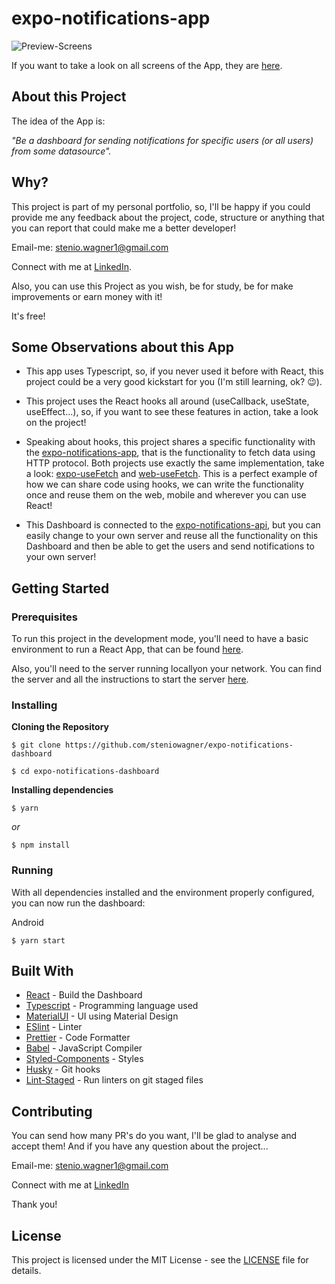 

# expo-notifications-app

![Preview-Screens](https://github.com/steniowagner/expo-notifications-dashboard/blob/master/img/flow.png)

If you want to take a look on all screens of the App, they are [here](https://github.com/steniowagner/expo-notifications-dashboard/tree/master/img).


## About this Project

The idea of the App is:

_"Be a dashboard for sending notifications for specific users (or all users) from some datasource"._

## Why?

This project is part of my personal portfolio, so, I'll be happy if you could provide me any feedback about the project, code, structure or anything that you can report that could make me a better developer!

Email-me: stenio.wagner1@gmail.com

Connect with me at [LinkedIn](https://www.linkedin.com/in/steniowagner/).

Also, you can use this Project as you wish, be for study, be for make improvements or earn money with it!

It's free!

## Some Observations about this App

- This app uses Typescript, so, if you never used it before with React, this project could be a very good kickstart for you (I'm still learning, ok?  😉).

- This project uses the React hooks all around (useCallback, useState, useEffect...), so, if you want to see these features in action, take a look on the project!

- Speaking about hooks, this project shares a specific functionality with the [expo-notifications-app](https://github.com/steniowagner/expo-notifications-app), that is the functionality to fetch data using HTTP protocol. Both projects use exactly the same implementation, take a look: [expo-useFetch](https://github.com/steniowagner/expo-notifications-app/blob/master/src/hooks/useFetch.ts) and [web-useFetch](https://github.com/steniowagner/expo-notifications-dashboard/blob/master/src/hooks/useFetch.ts).
This is a perfect example of how we can share code using hooks, we can write the functionality once and reuse them on the web, mobile and wherever you can use React!

- This Dashboard is connected to the [expo-notifications-api](https://github.com/steniowagner/expo-notifications-api), but you can easily change to your own server and reuse all the functionality on this Dashboard and then be able to get the users and send notifications to your own server!

## Getting Started

### Prerequisites

To run this project in the development mode, you'll need to have a basic environment to run a React App, that can be found [here](https://reactjs.org/docs/getting-started.html).

Also, you'll need to the server running locallyon your network. You can find the server and all the instructions to start the server [here](https://github.com/steniowagner/expo-notifications-api).

### Installing

**Cloning the Repository**

```
$ git clone https://github.com/steniowagner/expo-notifications-dashboard

$ cd expo-notifications-dashboard
```

**Installing dependencies**

```
$ yarn
```

_or_

```
$ npm install
```

### Running

With all dependencies installed and the environment properly configured, you can now run the dashboard:

Android

```
$ yarn start
```


## Built With

- [React](https://reactjs.org/) - Build the Dashboard
- [Typescript](https://www.typescriptlang.org/) - Programming language used
- [MaterialUI](https://material-ui.com/) - UI using Material Design
- [ESlint](https://eslint.org/) - Linter
- [Prettier](https://prettier.io/) - Code Formatter
- [Babel](https://babeljs.io/) - JavaScript Compiler
- [Styled-Components](https://www.styled-components.com/) - Styles
- [Husky](https://github.com/typicode/husky) - Git hooks
- [Lint-Staged](https://github.com/okonet/lint-staged) - Run linters on git staged files


## Contributing

You can send how many PR's do you want, I'll be glad to analyse and accept them! And if you have any question about the project...

Email-me: stenio.wagner1@gmail.com

Connect with me at [LinkedIn](https://www.linkedin.com/in/steniowagner/)

Thank you!

## License

This project is licensed under the MIT License - see the [LICENSE](https://github.com/steniowagner/expo-notifications-dashboard/blob/master/LICENSE) file for details.
